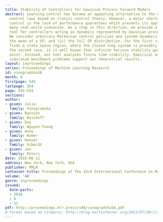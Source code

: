 ```yaml
---
title: Stability of Controllers for Gaussian Process Forward Models
abstract: Learning control has become an appealing alternative to the derivation of
  control laws based on classic control theory. However, a major shortcoming of learning
  control is the lack of performance guarantees which prevents its application in
  many real-world scenarios. As a step in this direction, we provide a stability analysis
  tool for controllers acting on dynamics represented by Gaussian processes (GPs).
  We consider arbitrary Markovian control policies and system dynamics given as (i)
  the mean of a GP, and (ii) the full GP distribution. For the first case, our tool
  finds a state space region, where the closed-loop system is provably stable. In
  the second case, it is well known that infinite horizon stability guarantees cannot
  exist. Instead, our tool analyzes finite time stability. Empirical evaluations on
  simulated benchmark problems support our theoretical results.
layout: inproceedings
series: Proceedings of Machine Learning Research
id: vinogradska16
month: 0
firstpage: 545
lastpage: 554
page: 545-554
sections: 
author:
- given: Julia
  family: Vinogradska
- given: Bastian
  family: Bischoff
- given: Duy
  family: Nguyen-Tuong
- given: Anne
  family: Romer
- given: Henner
  family: Schmidt
- given: Jan
  family: Peters
date: 2016-06-11
address: New York, New York, USA
publisher: PMLR
container-title: Proceedings of The 33rd International Conference on Machine Learning
volume: '48'
genre: inproceedings
issued:
  date-parts:
  - 2016
  - 6
  - 11
pdf: http://proceedings.mlr.press/v48/vinogradska16.pdf
# Format based on citeproc: http://blog.martinfenner.org/2013/07/30/citeproc-yaml-for-bibliographies/
---
```


